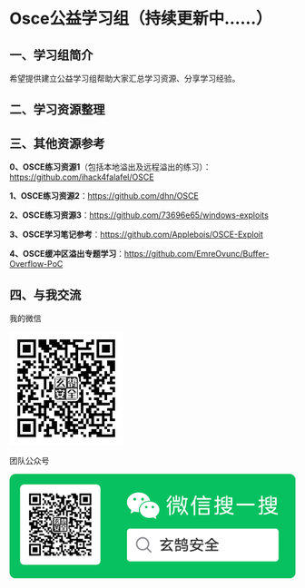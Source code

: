 # Osce公益学习组（持续更新中……）
## 一、学习组简介
希望提供建立公益学习组帮助大家汇总学习资源、分享学习经验。
## 二、学习资源整理

## 三、其他资源参考
**0、OSCE练习资源1**（包括本地溢出及远程溢出的练习）：https://github.com/ihack4falafel/OSCE


**1、OSCE练习资源2**：https://github.com/dhn/OSCE


**2、OSCE练习资源3**：https://github.com/73696e65/windows-exploits


**3、OSCE学习笔记参考**：https://github.com/Applebois/OSCE-Exploit


**4、OSCE缓冲区溢出专题学习**：https://github.com/EmreOvunc/Buffer-Overflow-PoC



## 四、与我交流

我的微信


![wechart](img/wechart.jpg)


团队公众号


![wechartmp](img/mp.png)
